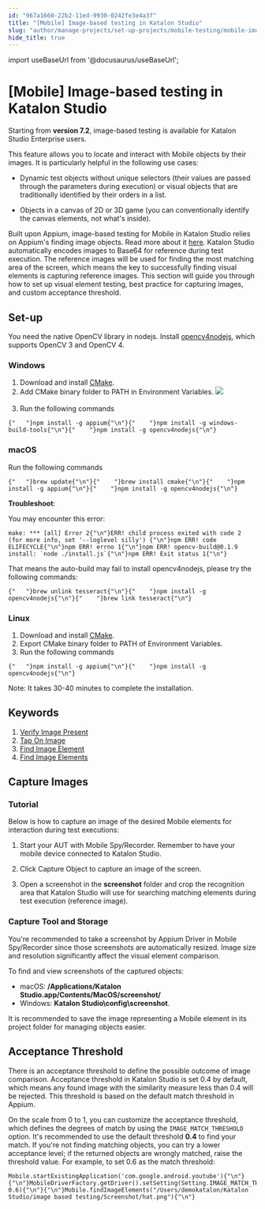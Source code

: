 ```yaml
---
id: "967a1660-22b2-11ed-9930-0242fe3e4a3f"
title: "[Mobile] Image-based testing in Katalon Studio"
slug: "author/manage-projects/set-up-projects/mobile-testing/mobile-image-based-testing-in-katalon-studio"
hide_title: true
---
```

import useBaseUrl from '@docusaurus/useBaseUrl';


# <a id="id" class="anchor_top_offset"/><a id="ariaid-title1" class="anchor_top_offset"/>[Mobile] Image-based testing in <span xmlns="http://www.w3.org/1999/xhtml" className="ph">Katalon Studio</span> 

<p xmlns="http://www.w3.org/1999/xhtml" className="p">Starting from <strong className="ph b">version 7.2</strong>, image-based testing   is available for Katalon Studio Enterprise users.</p> 
<p xmlns="http://www.w3.org/1999/xhtml" className="p">This feature allows you to locate and interact with Mobile   objects by their images. It is particularly helpful in the   following use cases:</p> 
<ul xmlns="http://www.w3.org/1999/xhtml" className="ul"><li className="li">     <p className="p">Dynamic test objects without unique selectors (their values are       passed through the parameters during execution) or visual objects       that are traditionally identified by their orders in a list.</p>   </li><li className="li">     <p className="p">Objects in a canvas of 2D or 3D game (you can conventionally       identify the canvas elements, not what's inside).</p>   </li></ul> 
<p xmlns="http://www.w3.org/1999/xhtml" className="p">Built upon Appium, image-based testing for Mobile in Katalon   Studio relies on Appium's finding image objects. Read more about it   <a className="xref j-external-link" href="http://appium.io/docs/en/advanced-concepts/image-elements/" target="_blank">here</a>.   Katalon Studio automatically encodes images to Base64 for reference   during test execution. The reference images will be used for   finding the most matching area of the screen, which means the key   to successfully finding visual elements is capturing reference   images. This section will guide you through how to set up visual   element testing, best practice for capturing images, and custom   acceptance threshold.</p> 
    

## <a id="id_1" class="anchor_top_offset"/>Set-up

    
      
<p xmlns="http://www.w3.org/1999/xhtml" className="p">You need the native OpenCV library in nodejs. Install <a className="xref j-external-link" href="https://www.npmjs.com/package/opencv4nodejs" target="_blank">opencv4nodejs</a>,   which supports OpenCV 3 and OpenCV 4.</p> 
    
              
      

### <a id="id_2" class="anchor_top_offset"/>Windows

      
        
<ol xmlns="http://www.w3.org/1999/xhtml" className="ol">   <li className="li">Download and install <a className="xref j-external-link" href="https://cmake.org/download/" target="_blank">CMake</a>.</li>   <li className="li">Add CMake binary folder to PATH in Environment Variables. <img className="image" src={useBaseUrl("https://github.com/katalon-studio/docs-images/raw/master/katalon-studio/docs/mobile-image-based-testing.md/cmake-windows.png")} /><br /><br />   </li>   <li className="li">Run the following commands</li> </ol> 
                  
<pre xmlns="http://www.w3.org/1999/xhtml" className="pre codeblock"><code>{"   "}npm install -g appium{"\n"}{"    "}npm install -g windows-build-tools{"\n"}{"    "}npm install -g opencv4nodejs{"\n"}</code></pre> 
              
    
      

### <a id="id_3" class="anchor_top_offset"/>macOS

      
        
<p xmlns="http://www.w3.org/1999/xhtml" className="p">Run the following commands</p> 
                  
<pre xmlns="http://www.w3.org/1999/xhtml" className="pre codeblock"><code>{"   "}brew update{"\n"}{"    "}brew install cmake{"\n"}{"    "}npm install -g appium{"\n"}{"    "}npm install -g opencv4nodejs{"\n"}</code></pre> 
                
<p xmlns="http://www.w3.org/1999/xhtml" className="p">   <strong className="ph b">Troubleshoot</strong>:</p> 
        
<p xmlns="http://www.w3.org/1999/xhtml" className="p">You may encounter this error:</p> 
                  
<pre xmlns="http://www.w3.org/1999/xhtml" className="pre codeblock"><code>make: *** [all] Error 2{"\n"}ERR! child process exited with code 2 (for more info, set '--loglevel silly') {"\n"}npm ERR! code ELIFECYCLE{"\n"}npm ERR! errno 1{"\n"}npm ERR! opencv-build@0.1.9 install: `node ./install.js`{"\n"}npm ERR! Exit status 1{"\n"}</code></pre> 
                
<p xmlns="http://www.w3.org/1999/xhtml" className="p">That means the auto-build may fail to install opencv4nodejs,   please try the following commands:</p> 
                  
<pre xmlns="http://www.w3.org/1999/xhtml" className="pre codeblock"><code>{"   "}brew unlink tesseract{"\n"}{"    "}npm install -g opencv4nodejs{"\n"}{"    "}brew link tesseract{"\n"}</code></pre> 
              
    

### <a id="id_4" class="anchor_top_offset"/>Linux

<ol xmlns="http://www.w3.org/1999/xhtml" className="ol"><li className="li">Download and install <a className="xref j-external-link" href="https://cmake.org/download/" target="_blank">CMake</a>.</li><li className="li">Export CMake binary folder to PATH of Environment     Variables.</li><li className="li">Run the following commands</li></ol> 
<pre xmlns="http://www.w3.org/1999/xhtml" className="pre codeblock"><code>{"   "}npm install -g appium{"\n"}{"    "}npm install -g opencv4nodejs{"\n"}</code></pre> 
<div xmlns="http://www.w3.org/1999/xhtml" className="note note note_note"><span className="note__title">Note:</span>  It takes 30-40 minutes to complete the installation.
</div>
    

## <a id="id_5" class="anchor_top_offset"/>Keywords

    
      
<ol xmlns="http://www.w3.org/1999/xhtml" className="ol">   <li className="li">     <a className="xref" href="/docs/author/keywords/keyword-description-in-katalon-studio/mobile-keywords/mobile-verify-image-present">Verify       Image Present</a>   </li>   <li className="li">     <a className="xref" href="/docs/author/keywords/keyword-description-in-katalon-studio/mobile-keywords/mobile-tap-on-image">Tap       On Image</a>   </li>   <li className="li">     <a className="xref" href="/docs/author/keywords/keyword-description-in-katalon-studio/mobile-keywords/mobile-find-image-element">Find       Image Element</a>   </li>   <li className="li">     <a className="xref" href="/docs/author/keywords/keyword-description-in-katalon-studio/mobile-keywords/mobile-find-image-elements">Find       Image Elements</a>   </li> </ol> 
    
  
    

## <a id="id_6" class="anchor_top_offset"/>Capture Images

    
          

### <a id="id_7" class="anchor_top_offset"/>Tutorial

<p xmlns="http://www.w3.org/1999/xhtml" className="p">Below is how to capture an image of the desired Mobile elements for interaction during test executions:</p> 
<ol xmlns="http://www.w3.org/1999/xhtml" className="ol"><li className="li">     <p className="p">Start your AUT with Mobile Spy/Recorder. Remember to have your mobile device connected to Katalon Studio.</p>   </li><li className="li">     <p className="p">Click <span className="ph uicontrol">Capture Object</span> to capture an image of the screen.</p>   </li><li className="li">     <p className="p">Open a screenshot in the <strong className="ph b">screenshot</strong> folder and crop the recognition area that Katalon Studio will use for searching matching elements during test execution (reference image).</p>   </li></ol> 
      

### <a id="id_8" class="anchor_top_offset"/>Capture Tool and Storage

      
        
<p xmlns="http://www.w3.org/1999/xhtml" className="p">You're recommended to take a screenshot by Appium Driver in   Mobile Spy/Recorder since those screenshots are automatically   resized. Image size and resolution significantly affect the visual   element comparison.</p> 
        
<p xmlns="http://www.w3.org/1999/xhtml" className="p">To find and view screenshots of the captured objects:</p> 
        
<ul xmlns="http://www.w3.org/1999/xhtml" className="ul">   <li className="li">macOS: <strong className="ph b">/Applications/Katalon       Studio.app/Contents/MacOS/screenshot/</strong>   </li>   <li className="li">Windows: <strong className="ph b">Katalon       Studio\config\screenshot</strong>.</li> </ul> 
        
<p xmlns="http://www.w3.org/1999/xhtml" className="p">It is recommended to save the image representing a Mobile   element in its project folder for managing objects easier.</p> 
      
    
    

## <a id="id_9" class="anchor_top_offset"/>Acceptance Threshold

    
      
<p xmlns="http://www.w3.org/1999/xhtml" className="p">There is an acceptance threshold to define the possible outcome   of image comparison. Acceptance threshold in Katalon Studio is set   0.4 by default, which means any found image with the similarity   measure less than 0.4 will be rejected. This threshold is based on   the default match threshold in Appium.</p> 
      
<p xmlns="http://www.w3.org/1999/xhtml" className="p">On the scale from 0 to 1, you can customize the acceptance   threshold, which defines the degrees of match by using the   <code className="ph codeph">IMAGE_MATCH_THRESHOLD</code> option. It's recommended to use   the default threshold <strong className="ph b">0.4</strong> to find your match. If   you're not finding matching objects, you can try a lower acceptance   level; if the returned objects are wrongly matched, raise the   threshold value. For example, to set 0.6 as the match   threshold:</p> 
              
<pre xmlns="http://www.w3.org/1999/xhtml" className="pre codeblock"><code>Mobile.startExistingApplication('com.google.android.youtube'){"\n"}{"\n"}MobileDriverFactory.getDriver().setSetting(Setting.IMAGE_MATCH_THRESHOLD, 0.6){"\n"}{"\n"}Mobile.findImageElements("/Users/demokatalon/Katalon Studio/image based testing/Screenshot/hat.png"){"\n"}</code></pre> 
          
  
